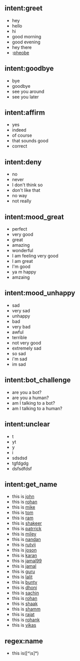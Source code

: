 ## intent:greet
- hey
- hello
- hi
- good morning
- good evening
- hey there
- :[pheobe](name)

## intent:goodbye
- bye
- goodbye
- see you around
- see you later

## intent:affirm
- yes
- indeed
- of course
- that sounds good
- correct

## intent:deny
- no
- never
- I don't think so
- don't like that
- no way
- not really

## intent:mood_great
- perfect
- very good
- great
- amazing
- wonderful
- I am feeling very good
- I am great
- I'm good
- ya m happy
- amzaing

## intent:mood_unhappy
- sad
- very sad
- unhappy
- bad
- very bad
- awful
- terrible
- not very good
- extremely sad
- so sad
- i'm sad
- im sad

## intent:bot_challenge
- are you a bot?
- are you a human?
- am I talking to a bot?
- am I talking to a human?

## intent:unclear
- t
- yt
- y
- i
- sdsdsd
- tgfdgdg
- dsfsdfdsf

## intent:get_name
- this is [john](name)
- this is [rohan](name)
- this is [mike](name)
- this is [tom](name)
- this is [ram](name)
- this is [shakeer](name)
- this is [patrrick](name)
- this is [miley](name)
- this is [nandan](name)
- this is [rutvij](name)
- this is [joson](name)
- this is [karan](name)
- this is [jamal99](name)
- this is [jamal](name)
- this is [guru](name)
- this is [lalit](name)
- this is [bunty](name)
- this is [dhoni](name)
- this is [sachin](name)
- this is [rohan](name)
- this is [shaak](name)
- this is [shamm](name)
- this is [rajat](name)
- this is [rohank](name)
- this is [vikas](name)

## regex:name
- this is([^\\s]*)
